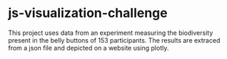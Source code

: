 # js-visualization-challenge

This project uses data from an experiment measuring the biodiversity present in the belly buttons of 153 participants. The results are extraced from a json file and depicted on a website using plotly.